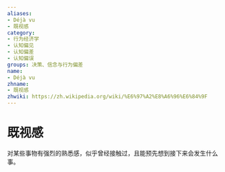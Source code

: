 ```yaml
---
aliases:
- Déjà vu
- 既视感
category:
- 行为经济学
- 认知偏见
- 认知偏差
- 认知偏误
groups: 决策、信念与行为偏差
name:
- Déjà vu
zhname:
- 既视感
zhwiki: https://zh.wikipedia.org/wiki/%E6%97%A2%E8%A6%96%E6%84%9F
---
```


# 既视感

对某些事物有强烈的熟悉感，似乎曾经接触过，且能预先想到接下来会发生什么事。
